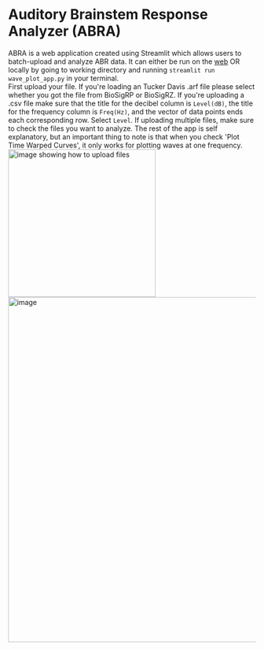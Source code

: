 # Auditory Brainstem Response Analyzer (ABRA)
ABRA is a web application created using Streamlit which allows users to batch-upload and analyze ABR data.
It can either be run on the [web](ucsdabranalysis.streamlit.app)
OR
locally by going to working directory and running `streamlit run wave_plot_app.py` in your terminal.
<br>
First upload your file. If you're loading an Tucker Davis .arf file please select whether you got the file from BioSigRP or BioSigRZ. If you're uploading a .csv file make sure that the title for the decibel column is `Level(dB)`, the title for the frequency column is `Freq(Hz)`, and the vector of data points ends each corresponding row. Select `Level`. If uploading multiple files, make sure to check the files you want to analyze. The rest of the app is self explanatory, but an important thing to note is that when you check 'Plot Time Warped Curves', it only works for plotting waves at one frequency. <br>
<img width="300" alt="image showing how to upload files" src="https://github.com/abhierra2/ucsdpracticum/assets/138847449/f56df5a4-4712-4a12-bfe9-5f7b0fcc2ed6">
<br>
<img width="701" alt="image" src="https://github.com/abhierra2/ucsdpracticum/assets/138847449/c9b5ebd5-a8c8-40de-87aa-36b4af22b311">

